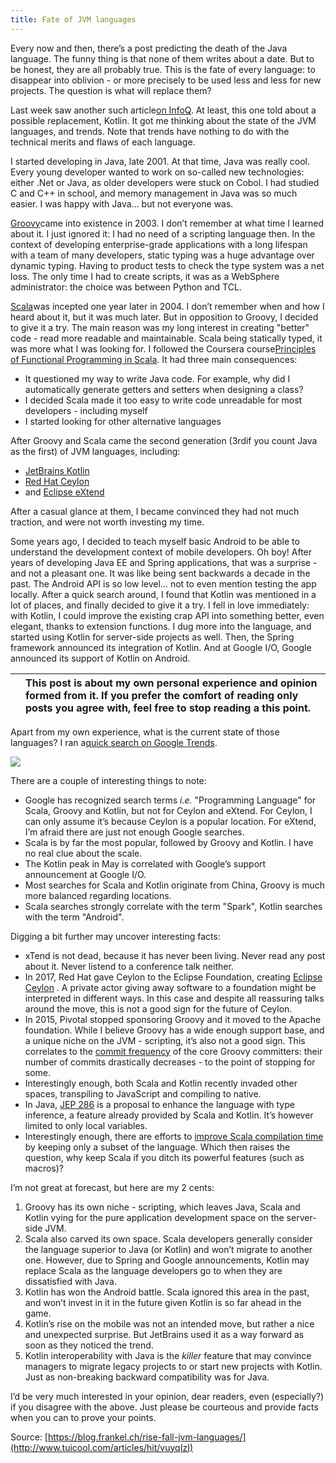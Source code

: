 ```yaml
---
title: Fate of JVM languages
---
```


Every now and then, there’s a post predicting the death of the Java language. The funny thing is that none of them writes about a date. But to be honest, they are all probably true. This is the fate of every language: to disappear into oblivion - or more precisely to be used less and less for new projects. The question is what will replace them?

Last week saw another such article[on InfoQ](https://www.infoq.com/news/2017/08/Java-Still-One-Tiobe:). At least, this one told about a possible replacement, Kotlin. It got me thinking about the state of the JVM languages, and trends. Note that trends have nothing to do with the technical merits and flaws of each language.

I started developing in Java, late 2001. At that time, Java was really cool. Every young developer wanted to work on so-called new technologies: either .Net or Java, as older developers were stuck on Cobol. I had studied C and C++ in school, and memory management in Java was so much easier. I was happy with Java…​ but not everyone was.

[Groovy](http://groovy-lang.org/)came into existence in 2003. I don’t remember at what time I learned about it. I just ignored it: I had no need of a scripting language then. In the context of developing enterprise-grade applications with a long lifespan with a team of many developers, static typing was a huge advantage over dynamic typing. Having to product tests to check the type system was a net loss. The only time I had to create scripts, it was as a WebSphere administrator: the choice was between Python and TCL.

[Scala](https://www.scala-lang.org/)was incepted one year later in 2004. I don’t remember when and how I heard about it, but it was much later. But in opposition to Groovy, I decided to give it a try. The main reason was my long interest in creating "better" code - read more readable and maintainable. Scala being statically typed, it was more what I was looking for. I followed the Coursera course[Principles of Functional Programming in Scala](https://www.coursera.org/learn/progfun1). It had three main consequences:

* It questioned my way to write Java code. For example, why did I automatically generate getters and setters when designing a class?
* I decided Scala made it too easy to write code unreadable for most developers - including myself
* I started looking for other alternative languages

After Groovy and Scala came the second generation \(3rdif you count Java as the first\) of JVM languages, including:

* [JetBrains Kotlin](https://kotlinlang.org/)
* [Red Hat Ceylon](https://ceylon-lang.org/)
* and
  [Eclipse eXtend](https://eclipse.org/xtend/)

After a casual glance at them, I became convinced they had not much traction, and were not worth investing my time.

Some years ago, I decided to teach myself basic Android to be able to understand the development context of mobile developers. Oh boy! After years of developing Java EE and Spring applications, that was a surprise - and not a pleasant one. It was like being sent backwards a decade in the past. The Android API is so low level…​ not to even mention testing the app locally. After a quick search around, I found that Kotlin was mentioned in a lot of places, and finally decided to give it a try. I fell in love immediately: with Kotlin, I could improve the existing crap API into something better, even elegant, thanks to extension functions. I dug more into the language, and started using Kotlin for server-side projects as well. Then, the Spring framework announced its integration of Kotlin. And at Google I/O, Google announced its support of Kotlin on Android.

|  | This post is about my own personal experience and opinion formed from it. If you prefer the comfort of reading only posts you agree with, feel free to stop reading a this point. |
| :--- | :--- |


Apart from my own experience, what is the current state of those languages? I ran a[quick search on Google Trends](https://trends.google.com/trends/explore?q=%2Fm%2F0_lcrx4,%2Fm%2F02js86,%2Fm%2F091hdj,Ceylon,XTend).

![](http://img0.tuicool.com/JrIrYnA.png!web)

There are a couple of interesting things to note:

* Google has recognized search terms
  _i.e._
  "Programming Language" for Scala, Groovy and Kotlin, but not for Ceylon and eXtend. For Ceylon, I can only assume it’s because Ceylon is a popular location. For eXtend, I’m afraid there are just not enough Google searches.
* Scala is by far the most popular, followed by Groovy and Kotlin. I have no real clue about the scale.
* The Kotlin peak in May is correlated with Google’s support announcement at Google I/O.
* Most searches for Scala and Kotlin originate from China, Groovy is much more balanced regarding locations.
* Scala searches strongly correlate with the term "Spark", Kotlin searches with the term "Android".

Digging a bit further may uncover interesting facts:

* xTend is not dead, because it has never been living. Never read any post about it. Never listend to a conference talk neither.
* In 2017, Red Hat gave Ceylon to the Eclipse Foundation, creating
  [Eclipse Ceylon](https://projects.eclipse.org/proposals/eclipse-ceylon)
  . A private actor giving away software to a foundation might be interpreted in different ways. In this case and despite all reassuring talks around the move, this is not a good sign for the future of Ceylon.
* In 2015, Pivotal stopped sponsoring Groovy and it moved to the Apache foundation. While I believe Groovy has a wide enough support base, and a unique niche on the JVM - scripting, it’s also not a good sign. This correlates to the
  [commit frequency](https://github.com/apache/groovy/graphs/contributors)
  of the core Groovy committers: their number of commits drastically decreases - to the point of stopping for some.
* Interestingly enough, both Scala and Kotlin recently invaded other spaces, transpiling to JavaScript and compiling to native.
* In Java,
  [JEP 286](http://openjdk.java.net/jeps/286)
  is a proposal to enhance the language with type inference, a feature already provided by Scala and Kotlin. It’s however limited to only local variables.
* Interestingly enough, there are efforts to
  [improve Scala compilation time](https://github.com/twitter/reasonable-scala)
  by keeping only a subset of the language. Which then raises the question, why keep Scala if you ditch its powerful features \(such as macros\)?

I’m not great at forecast, but here are my 2 cents:

1. Groovy has its own niche - scripting, which leaves Java, Scala and Kotlin vying for the pure application development space on the server-side JVM.
2. Scala also carved its own space. Scala developers generally consider the language superior to Java \(or Kotlin\) and won’t migrate to another one. However, due to Spring and Google announcements, Kotlin may replace Scala as the language developers go to when they are dissatisfied with Java.
3. Kotlin has won the Android battle. Scala ignored this area in the past, and won’t invest in it in the future given Kotlin is so far ahead in the game.
4. Kotlin’s rise on the mobile was not an intended move, but rather a nice and unexpected surprise. But JetBrains used it as a way forward as soon as they noticed the trend.
5. Kotlin interoperability with Java is the
   _killer_
   feature that may convince managers to migrate legacy projects to or start new projects with Kotlin. Just as non-breaking backward compatibility was for Java.

I’d be very much interested in your opinion, dear readers, even \(especially?\) if you disagree with the above. Just please be courteous and provide facts when you can to prove your points.



Source: [https://blog.frankel.ch/rise-fall-jvm-languages/](http://www.tuicool.com/articles/hit/vuyqIzI)

